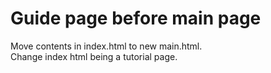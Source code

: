 # Guide page before main page    
Move contents in index.html to new main.html.    
Change index html being a tutorial page.   

